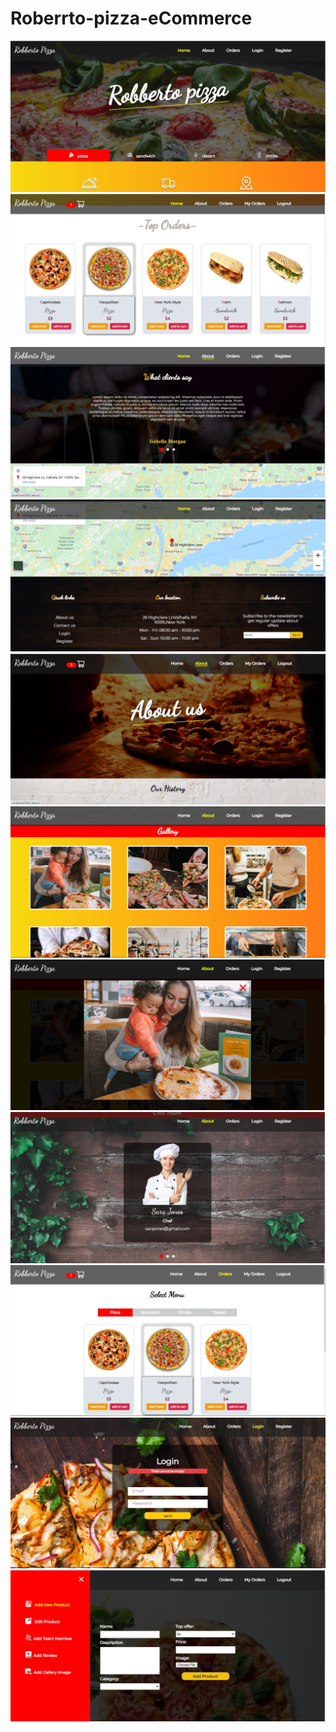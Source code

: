 # Roberrto-pizza-eCommerce
<img src="./Screenshots/img1.jpg"/>
<img src="./Screenshots/img2.jpg"/>
<img src="./Screenshots/img3.jpg"/>
<img src="./Screenshots/img4.jpg"/>
<img src="./Screenshots/img5.jpg"/>
<img src="./Screenshots/img6.jpg"/>
<img src="./Screenshots/img7.jpg"/>
<img src="./Screenshots/img8.jpg"/>
<img src="./Screenshots/img9.jpg"/>
<img src="./Screenshots/img10.jpg"/>
<img src="./Screenshots/img11.jpg"/>
